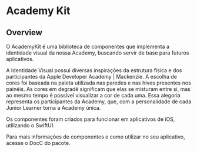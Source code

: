 # Academy Kit

## Overview

O AcademyKit é uma biblioteca de componentes que implementa a identidade visual da nossa Academy, buscando servir de base para futuros aplicativos. 

A Identidade Visual possui diversas inspirações da estrutura física e dos participantes da Apple Developer Academy | Mackenzie. A escolha de cores foi baseada na paleta utilizada nas paredes e nas hives presentes nos painéis. As cores em degradê significam que elas se misturam entre si, mas ao mesmo tempo é possível visualizar a cor de cada uma. Essa alegoria representa os participantes da Academy, que, com a personalidade de cada Junior Learner torna a Academy única.


Os componentes foram criados para funcionar em aplicativos de iOS, utilizando o SwiftUI.

Para mais informações de componentes e como utilizar no seu aplicativo, acesse o DocC do pacote.
